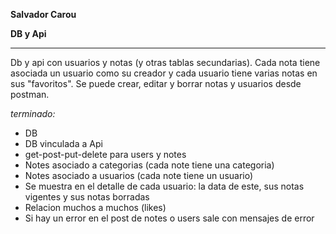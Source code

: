 ****Salvador Carou****

**DB y Api**

-----------------------------------

Db y api con usuarios y notas (y otras tablas secundarias). Cada nota tiene asociada un usuario como su creador y cada usuario tiene varias notas en sus "favoritos". Se puede crear, editar y borrar notas y usuarios desde postman.


*terminado:*
- DB
- DB vinculada a Api
- get-post-put-delete para users y notes
- Notes asociado a categorias (cada note tiene una categoria)
- Notes asociado a usuarios (cada note tiene un usuario)
- Se muestra en el detalle de cada usuario: la data de este, sus notas vigentes y sus notas borradas
- Relacion muchos a muchos (likes)
- Si hay un error en el post de notes o users sale con mensajes de error
